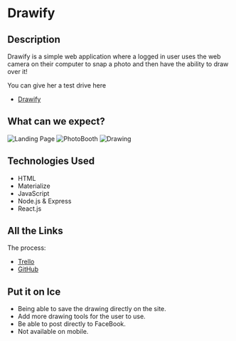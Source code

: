 # Drawify

## Description

Drawify is a simple web application where a logged in user uses the web camera on their computer to snap a photo and then have the ability to draw over it!

You can give her a test drive here
* [Drawify](https://drawify.herokuapp.com/)

## What can we expect?

![Landing Page](https://i.imgur.com/eotsaQx.png)
![PhotoBooth](https://i.imgur.com/sEMuJyt.png)
![Drawing](https://i.imgur.com/ksBFHZG.png)

## Technologies Used

* HTML
* Materialize
* JavaScript
* Node.js & Express
* React.js

## All the Links

The process:
* [Trello](https://trello.com/b/KZtCYJB0/drawify)
* [GitHub](https://github.com/cdecamp77/drawify)

## Put it on Ice

* Being able to save the drawing directly on the site.
* Add more drawing tools for the user to use.
* Be able to post directly to FaceBook.
* Not available on mobile.